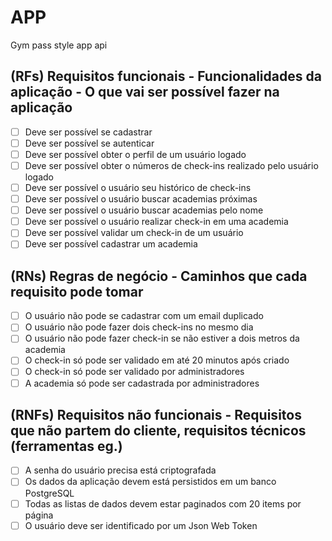 # APP

Gym pass style app api

## (RFs) Requisitos funcionais - Funcionalidades da aplicação - O que vai ser possível fazer na aplicação

- [ ] Deve ser possível se cadastrar
- [ ] Deve ser possível se autenticar
- [ ] Deve ser possível obter o perfil de um usuário logado
- [ ] Deve ser possível obter o números de check-ins realizado pelo usuário
      logado
- [ ] Deve ser possível o usuário seu histórico de check-ins
- [ ] Deve ser possível o usuário buscar academias próximas
- [ ] Deve ser possível o usuário buscar academias pelo nome
- [ ] Deve ser possível o usuário realizar check-in em uma academia
- [ ] Deve ser possível validar um check-in de um usuário
- [ ] Deve ser possível cadastrar um academia

## (RNs) Regras de negócio - Caminhos que cada requisito pode tomar

- [ ] O usuário não pode se cadastrar com um email duplicado
- [ ] O usuário não pode fazer dois check-ins no mesmo dia
- [ ] O usuário não pode fazer check-in se não estiver a dois metros da academia
- [ ] O check-in só pode ser validado em até 20 minutos após criado
- [ ] O check-in só pode ser validado por administradores
- [ ] A academia só pode ser cadastrada por administradores

## (RNFs) Requisitos não funcionais - Requisitos que não partem do cliente, requisitos técnicos (ferramentas eg.)

- [ ] A senha do usuário precisa está criptografada
- [ ] Os dados da aplicação devem está persistidos em um banco PostgreSQL
- [ ] Todas as listas de dados devem estar paginados com 20 items por página
- [ ] O usuário deve ser identificado por um Json Web Token
